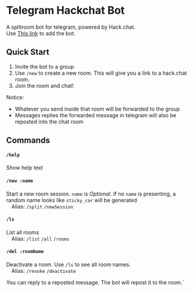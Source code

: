 # Telegram Hackchat Bot

A splitroom bot for telegram, powered by Hack.chat.  
Use [This link](https://t.me/Splitroom_bot) to add the bot. 

## Quick Start
1. Invite the bot to a group
2. Use `/new` to create a new room. This will give you a link to a hack.chat room.
3. Join the room and chat!

Notice: 
- Whatever you send inside that room will be forwarded to the group
- Messages replies the forwarded message in telegram will also be reposted into the chat room

## Commands
#### **`/help`**
Show help text  

#### **`/new :name`**
Start a new room session. `name` is _Optional_. If no `name` is presenting, a random name looks like `sticky_car` will be generated  
&emsp;Alias: `/split` `/newSession`
    
#### **`/ls`**
List all rooms  
&emsp;Alias: `/list` `/all` `/rooms`
    
#### **`/del :roomName`**
Deactivate a room. Use `/ls` to see all room names.  
&emsp;Alias: `/revoke` `/deactivate`
    
You can reply to a reposted message. The bot will repost it to the room.`